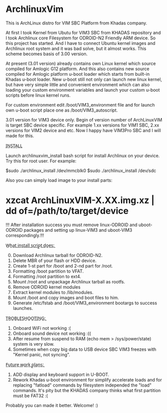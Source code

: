 # ArchlinuxVim
This is ArchLinux distro for VIM SBC Platform from Khadas company.

At first I took Kernel from Ubutu for VIM3 SBC from KHADAS repository and I took Archlinux core Filesystem for ODROID-N2 Friendly ARM device.
So this project has started.
And I have to connect Ubuntu kernel images and Archlinux root system and it was bad solve, but it almost works. This scheme becomes basis of 3.00 version.

At present (3.01 version) already contains own Linux kernel which source compiled for Amlogic G12 platform.
And this also contains new source compiled for Amlogic platform u-boot loader which starts from built-in Khadas u-boot loader.
New u-boot still not only can launch new linux kernel, but have very simple little and convenient environment which can also loading your custom environment variables and launch your custom u-boot scripts before linux kernel runs.

For custom environment edit /boot/VIM3_environment file and for launch own u-boot script place one as /boot/VIM3_autoscript.

3.01 version for VIM3 device only.
Begin of version number of ArchLinuxVIM is target SBC device specific.
For example 1.xx versions for VIM1 SBC, 2.xx versions for VIM2 device and etc.
Now I happy have VIM3Pro SBC and I will made for this.

I̲N̲S̲T̲A̲L̲L̲

Launch archlinuxvim_install bash script for install Archlinux on your device. Try this for root user. For example:

$sudo ./archlinux_install /dev/mmcblk0
$sudo ./archlinux_install /dev/sdc


Also you can simply load image to your install parts:
# xzcat ArchLinuxVIM-X.XX.img.xz | dd of=/path/to/target/device

!!! After installation success you must remove linux-ODROID and uboot-ODROID packages and setting up linux-VIM3 and uboot-VIM3 correspondingly.!!!

W̲h̲a̲t̲ ̲i̲n̲s̲t̲a̲l̲l̲ ̲s̲c̲r̲i̲p̲t̲ ̲d̲o̲e̲s̲:̲

0. Download Archlinux tarball for ODROID-N2.
1. Delete MBR of your flash or HDD device.
2. Create 1-st part for /boot and 2-nd part for /root.
3. Formatting /boot partition to VFAT.
4. Formatting /root partition to ext4.
5. Mount /root and unpackage Archlinux tarball as rootfs.
6. Remove ODROID kernel modules
7. Extract kernel modules to /lib/modules.
8. Mount /boot and copy images and boot files to him.
8. Generate /etc/fstab and /boot/VIM3_environment bootargs to success launches.


T̲R̲O̲B̲L̲E̲S̲H̲O̲O̲T̲I̲N̲G̲:̲

1. Onboard WiFi not working :(
2. Onboard sound device not working :((
3. After resume from suspend to RAM (echo mem > /sys/power/state) system is very slow.
4. Sometimes when copy big data to USB device SBC VIM3 freezes with "Kernel panic, not syncing".

F̲u̲t̲u̲r̲e̲ ̲w̲o̲r̲k̲ ̲p̲l̲a̲n̲s̲:̲

1. ADD display and keyboard support in U-BOOT.
2. Rework Khadas u-boot environment for simplify accelerate loads and for replacing "fatload" commands by filesystem independed the "load" commands. It's pity but the KHADAS company thinks what first partition must be FAT32 :(



Probably you can made it better. Welcome! :)



